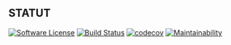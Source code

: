 STATUT
------

[![Software License](https://img.shields.io/badge/license-Apache%202-blue.svg?style=flat-square)](LICENSE.md)
[![Build Status](https://api.travis-ci.com/viduc/personna.svg)](https://travis-ci.com/viduc/personna)
[![codecov](https://codecov.io/gh/viduc/personna/branch/main/graph/badge.svg?token=HWUAZVKDIS)](https://codecov.io/gh/viduc/personna)
[![Maintainability](https://api.codeclimate.com/v1/badges/2c0ef732497603101c2a/maintainability)](https://codeclimate.com/github/viduc/personna/maintainability)